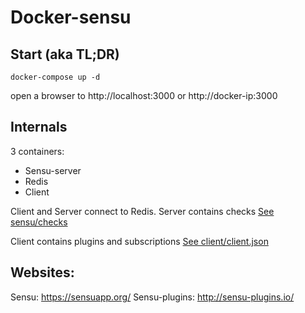 # Docker-sensu

## Start (aka TL;DR)
```
docker-compose up -d
```

open a browser to http://localhost:3000 or http://docker-ip:3000

## Internals

3 containers:
* Sensu-server
* Redis
* Client

Client and Server connect to Redis. 
Server contains checks [See sensu/checks ](sensu/checks)

Client contains plugins and subscriptions [See client/client.json ](client/client.json)


## Websites:
Sensu: https://sensuapp.org/
Sensu-plugins: http://sensu-plugins.io/
